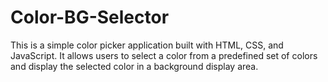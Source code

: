 # Color-BG-Selector

This is a simple color picker application built with HTML, CSS, and JavaScript. It allows users to select a color from a predefined set of colors and display the selected color in a background display area.

